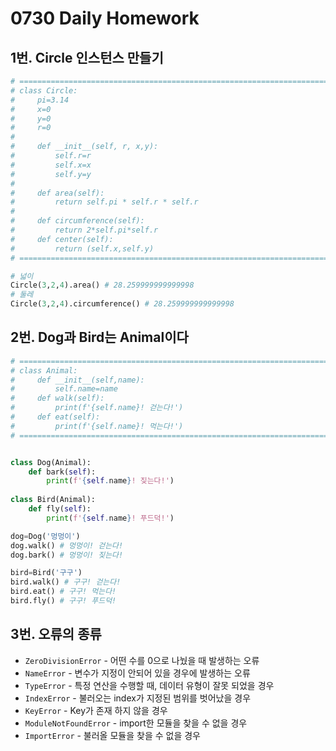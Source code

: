 # 0730 Daily Homework

## 1번. Circle 인스턴스 만들기

```python
# =============================================================================
# class Circle:
#     pi=3.14
#     x=0
#     y=0
#     r=0
#     
#     def __init__(self, r, x,y):
#         self.r=r
#         self.x=x
#         self.y=y
#         
#     def area(self):
#         return self.pi * self.r * self.r
#     
#     def circumference(self):
#         return 2*self.pi*self.r
#     def center(self):
#         return (self.x,self.y)
# =============================================================================

# 넓이
Circle(3,2,4).area() # 28.259999999999998
# 둘레
Circle(3,2,4).circumference() # 28.259999999999998
```



## 2번.  Dog과 Bird는 Animal이다

```python
# =============================================================================
# class Animal:
#     def __init__(self,name):
#         self.name=name
#     def walk(self):
#         print(f'{self.name}! 걷는다!')
#     def eat(self):
#         print(f'{self.name}! 먹는다!')
# =============================================================================


class Dog(Animal):
    def bark(self):
        print(f'{self.name}! 짖는다!')
        
class Bird(Animal):
    def fly(self):
        print(f'{self.name}! 푸드덕!')        

dog=Dog('멍멍이')
dog.walk() # 멍멍이! 걷는다!
dog.bark() # 멍멍이! 짖는다!

bird=Bird('구구')
bird.walk() # 구구! 걷는다!
bird.eat() # 구구! 먹는다!
bird.fly() # 구구! 푸드덕!
```



## 3번. 오류의 종류

- `ZeroDivisionError` -  어떤 수를 0으로 나눴을 때 발생하는 오류
- `NameError` - 변수가 지정이 안되어 있을 경우에 발생하는 오류
- `TypeError` - 특정 연산을 수행할 때, 데이터 유형이 잘못 되었을 경우
- `IndexError` - 불러오는 index가 지정된 범위를 벗어났을 경우
- `KeyError` - Key가 존재 하지 않을 경우
- `ModuleNotFoundError` - import한 모듈을 찾을 수 없을 경우
- `ImportError` - 불러올 모듈을 찾을 수 없을 경우

